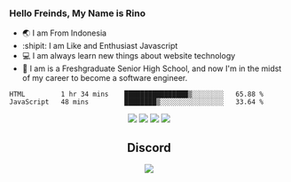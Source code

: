 ### Hello Freinds, My Name is Rino

- 🌏 I am From Indonesia
- :shipit:  I am Like and Enthusiast Javascript
- :computer: I am always learn new things about website technology 
- :runner: I am is a Freshgraduate Senior High School, and now I'm in the midst of my career to become a software engineer.




<!--START_SECTION:waka-->
```text
HTML         1 hr 34 mins    ████████████████▒░░░░░░░░   65.88 % 
JavaScript   48 mins         ████████▒░░░░░░░░░░░░░░░░   33.64 % 
```
<!--END_SECTION:waka-->

<div align="center">
  <img src="https://img.shields.io/badge/javascript-%23323330.svg?style=for-the-badge&logo=javascript&logoColor=%23F7DF1E"/>
  <img src="https://img.shields.io/badge/node.js-%2343853D.svg?style=for-the-badge&logo=node.js&logoColor=white"/>
  <img src="https://img.shields.io/badge/react-%2320232a.svg?style=for-the-badge&logo=react&logoColor=%2361DAFB"/>
  <img src="https://img.shields.io/badge/tailwindcss-%2338B2AC.svg?style=for-the-badge&logo=tailwind-css&logoColor=white"/>
</div>

<div align="center"><h2 align="center">Discord</h2><img src="https://discord.c99.nl/widget/theme-3/446571129100828672.png" /></div>

